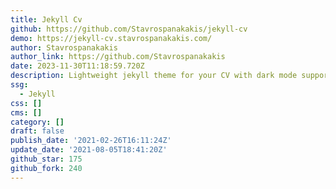 ```yaml
---
title: Jekyll Cv
github: https://github.com/Stavrospanakakis/jekyll-cv
demo: https://jekyll-cv.stavrospanakakis.com/
author: Stavrospanakakis
author_link: https://github.com/Stavrospanakakis
date: 2023-11-30T11:18:59.720Z
description: Lightweight jekyll theme for your CV with dark mode support
ssg:
  - Jekyll
css: []
cms: []
category: []
draft: false
publish_date: '2021-02-26T16:11:24Z'
update_date: '2021-08-05T18:41:20Z'
github_star: 175
github_fork: 240
---
```

